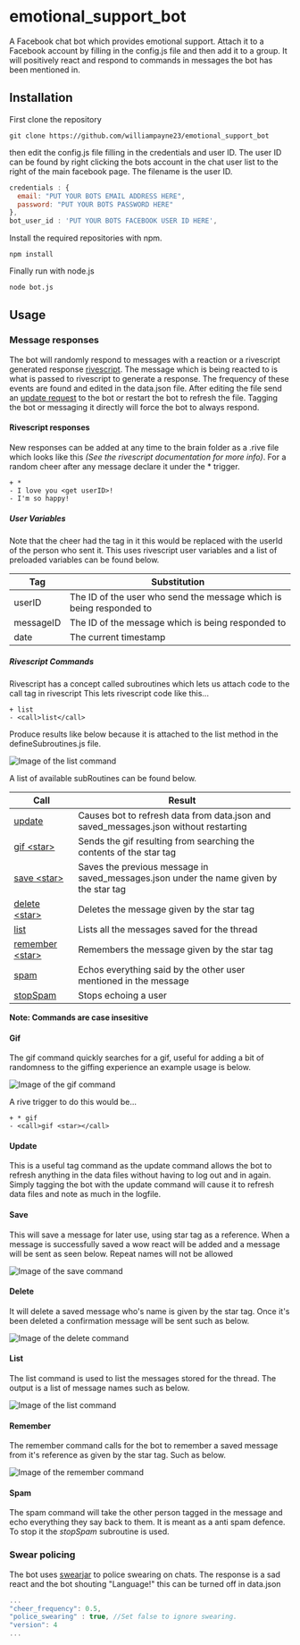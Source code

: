 # emotional_support_bot
A Facebook chat bot which provides emotional support. Attach it to a Facebook account by filling in the config.js file and then add it to a group. It will positively react and respond to commands in messages the bot has been mentioned in.

## Installation
First clone the repository
```
git clone https://github.com/williampayne23/emotional_support_bot
```
then edit the config.js file filling in the credentials and user ID. The user ID can be found by right clicking the bots account in the chat user list to the right of the main facebook page. The filename is the user ID.
```javascript
credentials : {
  email: "PUT YOUR BOTS EMAIL ADDRESS HERE",
  password: "PUT YOUR BOTS PASSWORD HERE"
},
bot_user_id : 'PUT YOUR BOTS FACEBOOK USER ID HERE',
```
Install the required repositories with npm.
```shell
npm install
```
Finally run with node.js
```shell
node bot.js
```
## Usage
### Message responses
The bot will randomly respond to messages with a reaction or a rivescript generated response [rivescript](https://www.rivescript.com/docs/tutorial). The message which is being reacted to is what is passed to rivescript to generate a response.
The frequency of these events are found and edited in the data.json file.
After editing the file send an [update request](#update) to the bot or restart the bot to refresh the file. Tagging the bot or messaging it directly will force the bot to always respond.
#### Rivescript responses
New responses can be added at any time to the brain folder as a .rive file which looks like this *(See the rivescript documentation for more info)*. For a random cheer after any message declare it under the * trigger.
```rivescript
+ *
- I love you <get userID>!
- I'm so happy!
```

##### User Variables

Note that the cheer had the tag <get userId> in it this would be replaced with the userId of the person who sent it. This uses rivescript user variables and a list of preloaded variables can be found below.

|Tag        |Substitution        |
|-----------|--------------------|
|userID    |The ID of the user who send the message which is being responded to|
|messageID |The ID of the message which is being responded to|
|date      |The current timestamp|

##### Rivescript Commands
 Rivescript has a concept called subroutines which lets us attach code to the call tag in rivescript This lets rivescript code like this...
 ```
 + list
 - <call>list</call>
 ```

 Produce results like below because it is attached to the list method in the defineSubroutines.js file.

  ![Image of the list command](/images/ListCommand.png)

A list of available subRoutines can be found below.

|Call| Result          |
|-------------|-----------------|
|[update](#update)|Causes bot to refresh data from data.json and saved_messages.json without restarting|
|[gif <star\>](#gif)|Sends the gif resulting from searching the contents of the star tag|
|[save <star\>](#save)|Saves the previous message in saved_messages.json under the name given by the star tag|
|[delete <star\>](#delete)|Deletes the message given by the star tag|
|[list](#list)|Lists all the messages saved for the thread|
|[remember <star\>](#remember)|Remembers the message given by the star tag|
|[spam](#spam)|Echos everything said by the other user mentioned in the message|
|[stopSpam](#spam)|Stops echoing a user|

**Note: Commands are case insesitive**
#### Gif
The gif command quickly searches for a gif, useful for adding a bit of randomness to the giffing experience an example usage is below.

![Image of the gif command](/images/gifCommand.png)

A rive trigger to do this would be...
```
+ * gif
- <call>gif <star></call>
```

#### Update
This is a useful tag command as the update command allows the bot to refresh anything in the data files without having to log out and in again. Simply tagging the bot with the update command will cause it to refresh data files and note as much in the logfile.

#### Save
This will save a message for later use, using star tag as a reference. When a message is successfully saved a wow react will be added and a message will be sent as seen below. Repeat names will not be allowed

![Image of the save command](/images/saveCommand.png)

#### Delete

It will delete a saved message who's name is given by the star tag. Once it's been deleted a confirmation message will be sent such as below.

![Image of the delete command](/images/deleteCommand.png)

#### List

The list command is used to list the messages stored for the thread. The output is a list of message names such as below.

![Image of the list command](/images/listCommand.png)

#### Remember

The remember command calls for the bot to remember a saved message from it's reference as given by the star tag. Such as below.

![Image of the remember command](/images/rememberCommand.png)

#### Spam

The spam command will take the other person tagged in the message and echo everything they say back to them. It is meant as a anti spam defence. To stop it the *stopSpam* subroutine is used.

### Swear policing
The bot uses [swearjar](https://github.com/raymondjavaxx/swearjar-node) to police swearing on chats. The response is a sad react and the bot shouting "Language!" this can be turned off in data.json
```javascript
...
"cheer_frequency": 0.5,
"police_swearing" : true, //Set false to ignore swearing.
"version": 4
...
```
